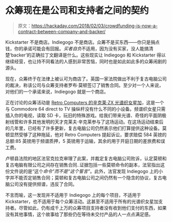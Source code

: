 # 众筹现在是公司和支持者之间的契约

> 原文：<https://hackaday.com/2018/02/03/crowdfunding-is-now-a-contract-between-company-and-backer/>

Kickstarter 不是商店。Indiegogo 不是商店。众筹不是买东西——你只是捐点钱，你的承诺可能会有回报。*买者自负*不适用，因为没有买家，没人能搞清楚‘backer’的正确拉丁文翻译是什么。这些现实让 Indiegogo 和 Kickstarter 得以继续经营，也让持不同看法的人感到非常苦恼，同时也是如此如此多的众筹闹剧的源头。

现在，众筹终于在法律上被认可为商店了。英国一家法院做出不利于复古电脑公司的裁决，称该公司与众筹支持者罗布·莫顿签订了销售合同。至少对一个人来说，对他们的一个承诺来说，Indiegogo 就是一个商店。

正在讨论的众筹活动是 [Retro Computers 的辛克莱·ZX 光谱织女星加](https://www.indiegogo.com/projects/the-sinclair-zx-spectrum-vega-plus-console-games#/)，这是一个与 Commodore 64 direct to TV 操纵杆没有什么不同的小设备。频谱织女星只需插入你的电视，读取 SD 卡，玩旧的特殊游戏。给我们带来光谱、奇怪的平面阴极射线管和许多其他发明的天才克莱夫·辛克莱参与了这场运动。在这场运动结束后的几年里，已经有了许多更新，复古电脑公司仍然表示他们打算提供这种设备。莫顿显然受够了这种拖延，他对 Retro Computers 提起诉讼，要求赔偿 584 英镑的总额:85 英镑用于频谱质押，5 英镑用于运输，其余的用于开庭日期的差旅费和误工费。

卢顿县法院的地区法官克拉克审理了此案，并裁定复古电脑公司败诉，认定莫顿和复古电脑有限公司之间存在销售合同..证据包括一些莫顿命令的副本，法官指出这份文件说的是“这个*命令”*而不是“这个*誓言”*。此外，法官发现 Indiegogo 上的小字并不能否定销售合同；莫顿和复古电脑公司之间仍然有一个隐含的协议，复古电脑公司没有提供频谱，违反了合同。

不言而喻，这一发现并不适用于 Indiegogo 上的每个项目，不适用于 Kickstarter，也不适用于每个众筹活动。这甚至不适用于所有的光谱织女星加支持者。尽管如此，仍有成千上万的众筹项目支持者没有收到他们支付的东西，如果没有其他事情，这个故事给了那些仍在等待未交付产品的人一点点满足感。